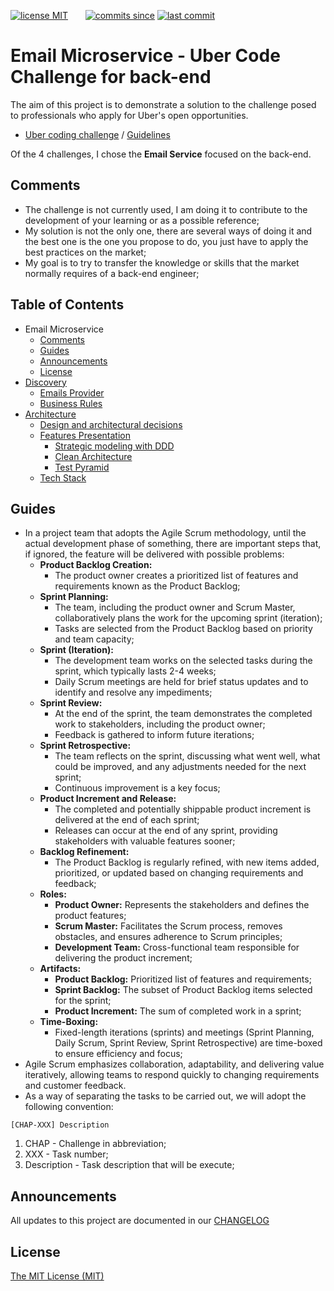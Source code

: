 [![license MIT][License Badge]][License Page]
 &nbsp; &nbsp; &nbsp;
[![commits since][Commits Since Badge]][Commit Page]
[![last commit][Last Commit Badge]][Commit Page]


[License Badge]: https://img.shields.io/github/license/ecr-developer/uber-challenge-email
[License Page]: https://github.com/ecr-developer/uber-challenge-email/blob/main/LICENSE

[Commits Since Badge]: https://img.shields.io/github/commits-since/ecr-developer/uber-challenge-email/latest?label=new%20unreleased%20changes
[Last Commit Badge]: https://img.shields.io/github/last-commit/ecr-developer/uber-challenge-email?color=yellow
[Commit Page]: https://github.com/ecr-developer/uber-challenge-email/commits

# Email Microservice - Uber Code Challenge for back-end

The aim of this project is to demonstrate a solution to the challenge posed to professionals who apply for Uber's open opportunities.

- [Uber coding challenge](https://github.com/uber-archive/coding-challenge-tools/blob/master/README.md) / [Guidelines](https://github.com/uber-archive/coding-challenge-tools/blob/master/coding_challenge.md)

Of the 4 challenges, I chose the **Email Service** focused on the back-end.

## Comments

- The challenge is not currently used, I am doing it to contribute to the development of your learning or as a possible reference;
- My solution is not the only one, there are several ways of doing it and the best one is the one you propose to do, you just have to apply the best practices on the market;
- My goal is to try to transfer the knowledge or skills that the market normally requires of a back-end engineer;

## Table of Contents

* Email Microservice
    * [Comments](#comments)
    * [Guides](#guides)
    * [Announcements](#announcements)
    * [License](#license)
* [Discovery](./docs/Discovery.md)
    * [Emails Provider](./docs/Discovery.md#emails-provider)
    * [Business Rules](./docs/Discovery.md#business-rules)
* [Architecture](./docs/Architecture.md#architecture)
    * [Design and architectural decisions](./docs/Architecture.md#design-and-architectural-decisions)
    * [Features Presentation](./docs/Architecture.md#features-presentation)
        * [Strategic modeling with DDD](./docs/Architecture.md#strategic-modeling-with-ddd-domain-driven-design)
        * [Clean Architecture](./docs/Architecture.md#clean-architecture)
        * [Test Pyramid](./docs/Architecture.md#test-pyramid)
    * [Tech Stack](./docs/Architecture.md#tech-stack)

## Guides

* In a project team that adopts the Agile Scrum methodology, until the actual development phase of something, there are important steps that, if ignored, the feature will be delivered with possible problems:
    * **Product Backlog Creation:**
        * The product owner creates a prioritized list of features and requirements known as the Product Backlog;
    * **Sprint Planning:**
        * The team, including the product owner and Scrum Master, collaboratively plans the work for the upcoming sprint (iteration);
        * Tasks are selected from the Product Backlog based on priority and team capacity;
    * **Sprint (Iteration):** 
        * The development team works on the selected tasks during the sprint, which typically lasts 2-4 weeks;
        * Daily Scrum meetings are held for brief status updates and to identify and resolve any impediments;
    * **Sprint Review:**
        * At the end of the sprint, the team demonstrates the completed work to stakeholders, including the product owner;
        * Feedback is gathered to inform future iterations;
    * **Sprint Retrospective:**
        * The team reflects on the sprint, discussing what went well, what could be improved, and any adjustments needed for the next sprint;
        * Continuous improvement is a key focus;
    * **Product Increment and Release:**
        * The completed and potentially shippable product increment is delivered at the end of each sprint;
        * Releases can occur at the end of any sprint, providing stakeholders with valuable features sooner;
    * **Backlog Refinement:**
        * The Product Backlog is regularly refined, with new items added, prioritized, or updated based on changing requirements and feedback;
    * **Roles:**
        * **Product Owner:** Represents the stakeholders and defines the product features;
        * **Scrum Master:** Facilitates the Scrum process, removes obstacles, and ensures adherence to Scrum principles;
        * **Development Team:** Cross-functional team responsible for delivering the product increment;
    * **Artifacts:**
        * **Product Backlog:** Prioritized list of features and requirements;
        * **Sprint Backlog:** The subset of Product Backlog items selected for the sprint;
        * **Product Increment:** The sum of completed work in a sprint;
    * **Time-Boxing:**
        * Fixed-length iterations (sprints) and meetings (Sprint Planning, Daily Scrum, Sprint Review, Sprint Retrospective) are time-boxed to ensure efficiency and focus;
* Agile Scrum emphasizes collaboration, adaptability, and delivering value iteratively, allowing teams to respond quickly to changing requirements and customer feedback.
* As a way of separating the tasks to be carried out, we will adopt the following convention:
```
[CHAP-XXX] Description
```
1. CHAP - Challenge in abbreviation;
2. XXX - Task number;
3. Description - Task description that will be execute;

## Announcements

All updates to this project are documented in our [CHANGELOG](./CHANGELOG.md)

## License

[The MIT License (MIT)](LICENSE)